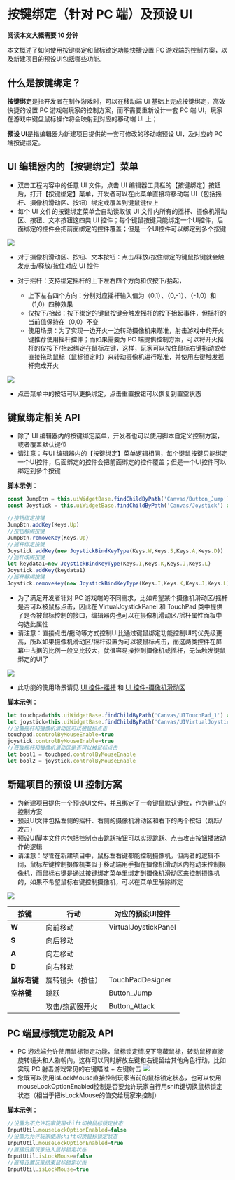 # 按键绑定（针对 PC 端）及预设 UI

**阅读本文大概需要 10 分钟**

本文概述了如何使用按键绑定和鼠标锁定功能快捷设置 PC 游戏端的控制方案，以及新建项目的预设UI包括哪些功能。

## 什么是按键绑定？

**按键绑定**是指开发者在制作游戏时，可以在移动端 UI 基础上完成按键绑定，高效快捷的设置 PC 游戏端玩家的控制方案，而不需要重新设计一套 PC 端 UI，玩家在游戏中键盘鼠标操作将会映射到对应的移动端 UI 上；

**预设 UI**是指编辑器为新建项目提供的一套可修改的移动端预设 UI，及对应的 PC 端按键绑定。

## UI 编辑器内的【按键绑定】菜单

- 双击工程内容中的任意 UI 文件，点击 UI 编辑器工具栏的【按键绑定】按钮后，打开【按键绑定】菜单，开发者可以在此菜单直接将移动端 UI（包括摇杆、摄像机滑动区、按钮）绑定或覆盖到键鼠键位上
- 每个 UI 文件的按键绑定菜单会自动读取该 UI 文件内所有的摇杆、摄像机滑动区、按钮、文本按钮这四类 UI 控件；每个键鼠按键只能绑定一个UI控件，后面绑定的控件会把前面绑定的控件覆盖；但是一个UI控件可以绑定到多个按键

![](https://qn-cdn.233leyuan.com/online/hpCTFNu1SfjM1724135344973.jpg)

- 对于摄像机滑动区、按钮、文本按钮：点击/释放/按住绑定的键鼠按键就会触发点击/释放/按住对应 UI 控件
- 对于摇杆：支持绑定摇杆的上下左右四个方向和仅按下/抬起，

  - 上下左右四个方向：分别对应摇杆输入值为（0,1）、（0,-1）、（-1,0）和（1,0）四种效果
  - 仅按下/抬起：按下绑定的键鼠按键会触发摇杆的按下抬起事件，但摇杆的当前值保持在（0,0）不变
  - 使用场景：为了实现一边开火一边转动摄像机来瞄准，射击游戏中的开火键推荐使用摇杆控件；而如果需要为 PC 端提供控制方案，可以将开火摇杆的仅按下/抬起绑定在鼠标左键，这样，玩家可以按住鼠标右键拖动或者直接拖动鼠标（鼠标锁定时）来转动摄像机进行瞄准，并使用左键触发摇杆完成开火

![](https://wstatic-a1.233leyuan.com/productdocs/static/boxcnhmdpZQxxnjfkGIrqSvmxfe.gif)

- 点击菜单中的按钮可以更换绑定，点击重置按钮可以恢复到置空状态

## 键鼠绑定相关 API

- 除了 UI 编辑器内的按键绑定菜单，开发者也可以使用脚本自定义控制方案，或者覆盖默认键位
- 请注意：与UI 编辑器内的【按键绑定】菜单逻辑相同，每个键鼠按键只能绑定一个UI控件，后面绑定的控件会把前面绑定的控件覆盖；但是一个UI控件可以绑定到多个按键

**脚本示例：**

```ts
const JumpBtn = this.uiWidgetBase.findChildByPath('Canvas/Button_Jump') as Button
const Joystick = this.uiWidgetBase.findChildByPath('Canvas/Joystick') as VirtualJoystickPanel

//按钮绑定按键
JumpBtn.addKey(Keys.Up)
//按钮解绑按键
JumpBtn.removeKey(Keys.Up)
//摇杆绑定按键
Joystick.addKey(new JoystickBindKeyType(Keys.W,Keys.S,Keys.A,Keys.D))
//摇杆改绑按键
let keydata1=new JoystickBindKeyType(Keys.I,Keys.K,Keys.J,Keys.L) 
Joystick.addKey(keydata1)
//摇杆解绑按键
Joystick.removeKey(new JoystickBindKeyType(Keys.I,Keys.K,Keys.J,Keys.L))
```

- 为了满足开发者针对 PC 游戏端的不同需求，比如希望某个摄像机滑动区/摇杆是否可以被鼠标点击，因此在 VirtualJoystickPanel 和 TouchPad 类中提供了是否被鼠标控制的接口，编辑器内也可以在摄像机滑动区/摇杆属性面板中勾选此属性
- 请注意：直接点击/拖动等方式控制UI比通过键鼠绑定功能控制UI的优先级更高，所以如果摄像机滑动区/摇杆设置为可以被鼠标点击，而这两类控件在屏幕中占据的比例一般又比较大，就很容易操控到摄像机或摇杆，无法触发键鼠绑定的UI了

![](https://qn-cdn.233leyuan.com/online/SqnlLIDgaQ0m1724135351045.png)

- 此功能的使用场景请见 [UI 控件-摇杆](https://docs.ark.online/UI/UIWidget-Joystick.html) 和 [UI 控件-摄像机滑动区](https://docs.ark.online/UI/UIWidget-Touchpad.html)

**脚本示例：**

```ts
let touchpad=this.uiWidgetBase.findChildByPath('Canvas/UITouchPad_1') as TouchPad
let joystick=this.uiWidgetBase.findChildByPath('Canvas/UIVirtualJoystickPanel_1') as VirtualJoystickPanel
//设置摇杆和摄像机滑动区可以被鼠标点击
touchpad.controlByMouseEnable=true
joystick.controlByMouseEnable=true
//获取摇杆和摄像机滑动区是否可以被鼠标点击
let bool1 = touchpad.controlByMouseEnable
let bool2 = joystick.controlByMouseEnable
```

## 新建项目的预设 UI 控制方案

- 为新建项目提供一个预设UI文件，并且绑定了一套键鼠默认键位，作为默认的控制方案
- 预设UI文件包括左侧的摇杆、右侧的摄像机滑动区和右下的两个按钮（跳跃/攻击）
- 预设UI脚本文件内包括控制点击跳跃按钮可以实现跳跃、点击攻击按钮播放动作的逻辑
- 请注意：尽管在新建项目中，鼠标左右键都能控制摄像机，但两者的逻辑不同，鼠标左键控制摄像机类似于移动端用手指在摄像机滑动区内拖动来控制摄像机，而鼠标右键是通过按键绑定菜单里绑定到摄像机滑动区来控制摄像机的，如果不希望鼠标右键控制摄像机，可以在菜单里解除绑定

![](https://qn-cdn.233leyuan.com/online/rODQWOKJEDkn1724135352489.png)

| 按键               | 行动             | 对应的预设UI控件        |
| -------------------- | ------------------ | ------------------------- |
| **W**        | 向前移动         | VirtualJoystickPanel |
| **S**        | 向后移动         |
| **A**        | 向左移动         |
| **D**        | 向右移动         |
| **鼠标右键** | 旋转镜头（按住） | TouchPadDesigner |
| **空格键**   | 跳跃             | Button_Jump |
|              | 攻击/热武器开火  | Button_Attack |

## PC 端鼠标锁定功能及 API

- PC 游戏端允许使用鼠标锁定功能，鼠标锁定情况下隐藏鼠标，转动鼠标直接旋转镜头和人物朝向，这样可以同时解放左键和右键留给其他角色行动，比如实现 PC 射击游戏常见的右键瞄准 + 左键射击
![](https://cdn.233xyx.com/1681457046992_545.gif)
- 您既可以使用isLockMouse直接控制玩家当前的鼠标锁定状态，也可以使用mouseLockOptionEnabled控制是否要允许玩家自行用shift键切换鼠标锁定状态（相当于把isLockMouse的值交给玩家来控制）

**脚本示例：**

```ts
//设置为不允许玩家使用shift切换鼠标锁定状态
InputUtil.mouseLockOptionEnabled=false
//设置为允许玩家使用shift切换鼠标锁定状态
InputUtil.mouseLockOptionEnabled=true
//直接设置玩家进入鼠标锁定状态
InputUtil.isLockMouse=false
//直接设置玩家结束鼠标锁定状态
InputUtil.isLockMouse=true
```
